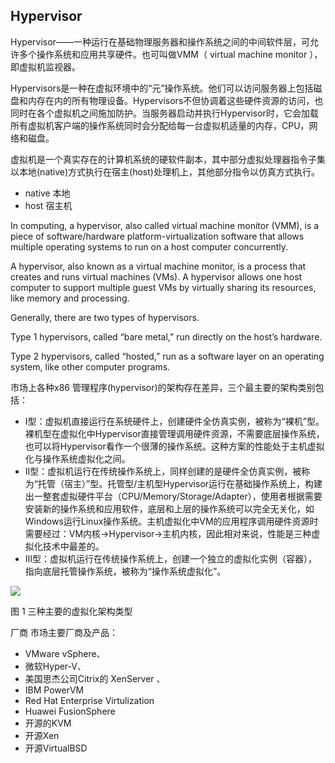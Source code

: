 ## Hypervisor

Hypervisor——一种运行在基础物理服务器和操作系统之间的中间软件层，可允许多个操作系统和应用共享硬件。也可叫做VMM（ virtual machine monitor ），即虚拟机监视器。

Hypervisors是一种在虚拟环境中的“元”操作系统。他们可以访问服务器上包括磁盘和内存在内的所有物理设备。Hypervisors不但协调着这些硬件资源的访问，也同时在各个虚拟机之间施加防护。当服务器启动并执行Hypervisor时，它会加载所有虚拟机客户端的操作系统同时会分配给每一台虚拟机适量的内存，CPU，网络和磁盘。


虚拟机是一个真实存在的计算机系统的硬软件副本，其中部分虚拟处理器指令子集以本地(native)方式执行在宿主(host)处理机上，其他部分指令以仿真方式执行。

- native 本地
- host 宿主机

In computing, a hypervisor, also called virtual machine monitor (VMM), is a piece of software/hardware platform-virtualization software that allows multiple operating systems to run on a host computer concurrently.

A hypervisor, also known as a virtual machine monitor, is a process that creates and runs virtual machines (VMs). A hypervisor allows one host computer to support multiple guest VMs by virtually sharing its resources, like memory and processing. 



Generally, there are two types of hypervisors. 

Type 1 hypervisors, called “bare metal,” run directly on the host’s hardware. 

Type 2 hypervisors, called “hosted,” run as a software layer on an operating system, like other computer programs.


市场上各种x86 管理程序(hypervisor)的架构存在差异，三个最主要的架构类别包括：
- I型：虚拟机直接运行在系统硬件上，创建硬件全仿真实例，被称为“裸机”型。裸机型在虚拟化中Hypervisor直接管理调用硬件资源，不需要底层操作系统，也可以将Hypervisor看作一个很薄的操作系统。这种方案的性能处于主机虚拟化与操作系统虚拟化之间。
- II型：虚拟机运行在传统操作系统上，同样创建的是硬件全仿真实例，被称为“托管（宿主）”型。托管型/主机型Hypervisor运行在基础操作系统上，构建出一整套虚拟硬件平台（CPU/Memory/Storage/Adapter），使用者根据需要安装新的操作系统和应用软件，底层和上层的操作系统可以完全无关化，如Windows运行Linux操作系统。主机虚拟化中VM的应用程序调用硬件资源时需要经过：VM内核->Hypervisor->主机内核，因此相对来说，性能是三种虚拟化技术中最差的。
- Ⅲ型：虚拟机运行在传统操作系统上，创建一个独立的虚拟化实例（容器），指向底层托管操作系统，被称为“操作系统虚拟化”。

![](https://bkimg.cdn.bcebos.com/pic/c9fcc3cec3fdfc03751f33ced43f8794a4c22665)

图 1 三种主要的虚拟化架构类型


厂商
市场主要厂商及产品：
- VMware vSphere、
- 微软Hyper-V、
- 美国思杰公司Citrix的 XenServer 、
- IBM PowerVM
- Red Hat Enterprise Virtulization
- Huawei FusionSphere
- 开源的KVM
- 开源Xen
- 开源VirtualBSD

